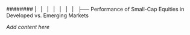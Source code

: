 ######## |   |   |   |   |   |   |   ├── Performance of Small-Cap Equities in Developed vs. Emerging Markets

*Add content here*